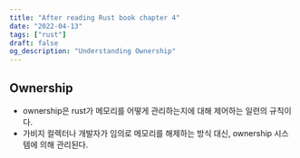 ```yaml
---
title: "After reading Rust book chapter 4"
date: "2022-04-13"
tags: ["rust"]
draft: false
og_description: "Understanding Ownership"
---
```


## Ownership

- ownership은 rust가 메모리를 어떻게 관리하는지에 대해 제어하는 일련의 규칙이다.
- 가비지 컬렉터나 개발자가 임의로 메모리를 해제하는 방식 대신, ownership 시스템에 의해 관리된다.
